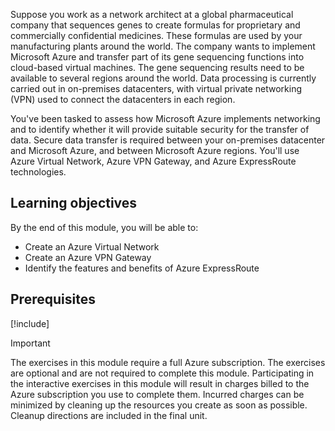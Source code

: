 Suppose you work as a network architect at a global pharmaceutical company that sequences genes to create formulas for proprietary and commercially confidential medicines. These formulas are used by your manufacturing plants around the world. The company wants to implement Microsoft Azure and transfer part of its gene sequencing functions into cloud-based virtual machines. The gene sequencing results need to be available to several regions around the world. Data processing is currently carried out in on-premises datacenters, with virtual private networking (VPN) used to connect the datacenters in each region.

You've been tasked to assess how Microsoft Azure implements networking and to identify whether it will provide suitable security for the transfer of data. Secure data transfer is required between your on-premises datacenter and Microsoft Azure, and between Microsoft Azure regions. You'll use Azure Virtual Network, Azure VPN Gateway, and Azure ExpressRoute technologies.

## Learning objectives

By the end of this module, you will be able to:

- Create an Azure Virtual Network
- Create an Azure VPN Gateway
- Identify the features and benefits of Azure ExpressRoute

## Prerequisites

[!include[](prerequisites.md)]

> [!IMPORTANT]
> The exercises in this module require a full Azure subscription. The exercises are optional and are not required to complete this module. Participating in the interactive exercises in this module will result in charges billed to the Azure subscription you use to complete them.  Incurred charges can be minimized by cleaning up the resources you create as soon as possible. Cleanup directions are included in the final unit.